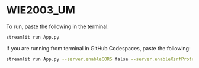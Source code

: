 # WIE2003_UM

To run, paste the following in the terminal:

```sh
streamlit run App.py
```

If you are running from terminal in GitHub Codespaces, paste the following:

```sh
streamlit run App.py --server.enableCORS false --server.enableXsrfProtection false
```
